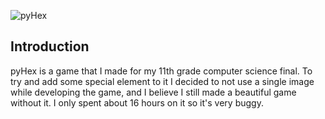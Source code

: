 ![pyHex](http://i.imgur.com/h3rMbSM.png "pyHex")

## Introduction
pyHex is a game that I made for my 11th grade computer science final.  To try and add some special element to it I decided to not use a single image while developing the game, and I believe I still made a beautiful game without it.  I only spent about 16 hours on it so it's very buggy.

